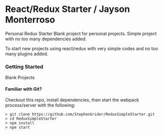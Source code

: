 # React/Redux Starter / Jayson Monterroso

Personal Redux Starter Blank project for personal projects. Simple project with no too many dependencies added.

To start new projects using react/redux with very simple codes and no too many plugins added.

### Getting Started

Blank Projects

#### Familiar with Git?
Checkout this repo, install dependencies, then start the webpack process/server with the following:

```
> git clone https://github.com/StephenGrider/ReduxSimpleStarter.git
> cd ReduxSimpleStarter
> npm install
> npm start
```